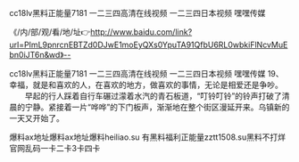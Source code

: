 cc18lv黑料正能量7181
一二三四高清在线视频
一二三四日本视频
嘿嘿传媒


《/内/部/观/看/地/址👉http://www.baidu.com/link?url=PImL9pnrcnEBTZd0DJwE1moEyQXs0YpuTA91QfbU6RL0wbkiFlNcvMuEbn0iJT6n&wd》--

cc18lv黑料正能量7181
一二三四高清在线视频
一二三四日本视频
嘿嘿传媒
	19、幸福，就是和喜欢的人，在喜欢的地方，做喜欢的事情，无论是相爱还是争吵。
　　早起的行人踩着自行车碾过濛着水汽的青石板道，“叮铃叮铃”的铃声打破了清晨的宁静。紧接着一片“哗哗”的下门板声，渐渐地在整个街区漫延开来。乌镇新的一天又开始了。





爆料ax地址爆料ax地址爆料heiliao.su 有黑料福利正能量zztt1508.su黑料不打烊官网乱码一卡二卡3卡四卡
